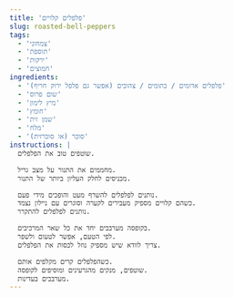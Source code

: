 ```yaml
---
title: 'פלפלים קלויים'
slug: roasted-bell-peppers
tags:
  - 'צמחוני'
  - 'תוספת'
  - 'ירקות'
  - 'חמוצים'
ingredients:
  - 'פלפלים אדומים / כתומים / צהובים (אפשר גם פלפל ירוק חריף)'
  - 'שום פרוס'
  - 'מיץ לימון'
  - 'חומץ'
  - 'שמן זית'
  - 'מלח'
  - 'סוכר (או סוכרזית)'
instructions: |
  שוטפים טוב את הפלפלים.

  מחממים את התנור על מצב גריל.
  מכניסים לחלק העליון ביותר של התנור.

  נותנים לפלפלים להשרף מעט והופכים מידי פעם.
  כשהם קלויים מספיק מעבירים לקערה וסוגרים עם ניילון נצמד.
  נותנים לפלפלים להתקרר.

  בקופסה מערבבים יחד את כל שאר המרכיבים.
  לפי הטעם, אפשר לטעום ולשפר.
  צריך לוודא שיש מספיק נוזל לכסות את הפלפלים.

  כשהפלפלים קרים מקלפים אותם.
  שוטפים, מנקים מהגרעינים ומוסיפים לקופסה.
  מערבבים בעדינות.
---
```

